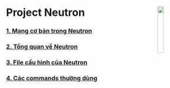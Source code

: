 # Project Neutron <img src=https://i.imgur.com/nCHEKFt.png align=right width=18%>
### [1. Mạng cơ bản trong Neutron](https://github.com/QuocCuong97/OpenStack/blob/master/docs/05_Neutron/01_Basic_Networking.md)
### [2. Tổng quan về Neutron](https://github.com/QuocCuong97/OpenStack/blob/master/docs/05_Neutron/02_Overview.md)
### [3. File cấu hình của Neutron](https://github.com/QuocCuong97/OpenStack/blob/master/docs/05_Neutron/03_File_config.md)
### [4. Các commands thường dùng](https://github.com/QuocCuong97/OpenStack/blob/master/docs/05_Neutron/04_Commands.md)